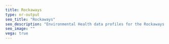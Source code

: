 ```yaml
---
title: Rockaways
type: nr-output
seo_title: "Rockaways"
seo_description: "Environmental Health data profiles for the Rockaways neighborhood of NYC."
seo_image: ""
vega: true
---
```

